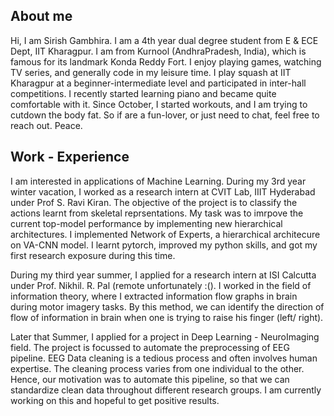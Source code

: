 ## About me
Hi, I am Sirish Gambhira. I am a 4th year dual degree student from E & ECE Dept, IIT Kharagpur. I am from Kurnool (AndhraPradesh, India), which is famous for its landmark Konda Reddy Fort. I enjoy playing games, watching TV series, and generally code in my leisure time. I play squash at IIT Kharagpur at a beginner-intermediate level and participated in inter-hall competitions. I recently started learning piano and became quite comfortable with it. Since October, I started workouts, and I am trying to cutdown the body fat. So if are a fun-lover, or just need to chat, feel free to reach out. Peace.

## Work - Experience

I am interested in applications of Machine Learning. During my 3rd year winter vacation, I worked as a research intern at CVIT Lab, IIIT Hyderabad under Prof S. Ravi Kiran. The objective of the project is to classify the actions learnt from skeletal reprsentations. My task was to imrpove the current top-model performance by implementing new hierarchical architectures. I implemented Network of Experts, a hierarchical architecure on VA-CNN model. I learnt pytorch, improved my python skills, and got my first research exposure during this time.

During my third year summer, I applied for a research intern at ISI Calcutta under Prof. Nikhil. R. Pal (remote unfortunately :(). I worked in the field of information theory, where I extracted information flow graphs in brain during motor imagery tasks. By this method, we can identify the direction of flow of information in brain when one is trying to raise his finger (left/ right). 

Later that Summer, I applied for a project in Deep Learning - NeuroImaging field. The project is focussed to automate the preprocessing of EEG pipeline. EEG Data cleaning is a tedious process and often involves human expertise. The cleaning process varies from one individual to the other. Hence, our motivation was to automate this pipeline, so that we can standardize clean data throughout different research groups. I am currently working on this and hopeful to get positive results.
